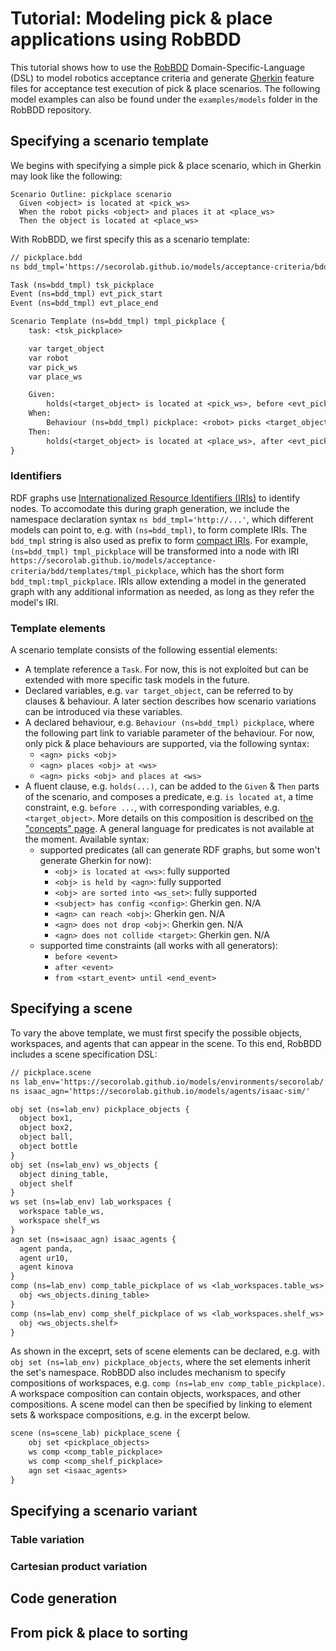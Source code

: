 # Tutorial: Modeling pick & place applications using RobBDD

This tutorial shows how to use the [RobBDD](https://github.com/minhnh/robbdd)
Domain-Specific-Language (DSL) to model robotics acceptance criteria and generate
[Gherkin](https://cucumber.io/docs/gherkin/reference/) feature files for acceptance test
execution of pick & place scenarios. The following model examples can also be found under
the `examples/models` folder in the RobBDD repository.

## Specifying a scenario template

We begins with specifying a simple pick & place scenario, which in Gherkin may look like
the following:

```gherkin
Scenario Outline: pickplace scenario
  Given <object> is located at <pick_ws>
  When the robot picks <object> and places it at <place_ws>
  Then the object is located at <place_ws>
```

With RobBDD, we first specify this as a scenario template:

```txt
// pickplace.bdd
ns bdd_tmpl='https://secorolab.github.io/models/acceptance-criteria/bdd/templates/'

Task (ns=bdd_tmpl) tsk_pickplace
Event (ns=bdd_tmpl) evt_pick_start
Event (ns=bdd_tmpl) evt_place_end

Scenario Template (ns=bdd_tmpl) tmpl_pickplace {
    task: <tsk_pickplace>

    var target_object
    var robot
    var pick_ws
    var place_ws

    Given:
        holds(<target_object> is located at <pick_ws>, before <evt_pick_start>)
    When:
        Behaviour (ns=bdd_tmpl) pickplace: <robot> picks <target_object> and places at <place_ws>
    Then:
        holds(<target_object> is located at <place_ws>, after <evt_pick_start>)
}
```

### Identifiers

RDF graphs use [Internationalized Resource Identifiers (IRIs)](https://datatracker.ietf.org/doc/html/rfc3987)
to identify nodes. To accomodate this during graph generation, we include the namespace declaration
syntax `ns bdd_tmpl='http://...'`, which different models can point to, e.g. with `(ns=bdd_tmpl)`,
to form complete IRIs. The `bdd_tmpl` string is also used as prefix to form [compact IRIs](https://www.w3.org/TR/json-ld11/#dfn-compact-iri).
For example, `(ns=bdd_tmpl) tmpl_pickplace` will be transformed into a node with IRI
`https://secorolab.github.io/models/acceptance-criteria/bdd/templates/tmpl_pickplace`,
which has the short form `bdd_tmpl:tmpl_pickplace`.
IRIs allow extending a model in the generated graph with any additional information as needed,
as long as they refer the model's IRI.

### Template elements

A scenario template consists of the following essential elements:

- A template reference a `Task`. For now, this is not exploited but can be extended with more
  specific task models in the future.
- Declared variables, e.g. `var target_object`, can be referred to by clauses & behaviour.
  A later section describes how scenario variations can be introduced via these variables.
- A declared behaviour, e.g. `Behaviour (ns=bdd_tmpl) pickplace`, where the following part
  link to variable parameter of the behaviour. For now, only pick & place behaviours are
  supported, via the following syntax:
  - `<agn> picks <obj>`
  - `<agn> places <obj> at <ws>`
  - `<agn> picks <obj> and places at <ws>`
- A fluent clause, e.g. `holds(...)`, can be added to the `Given` & `Then` parts of the scenario,
  and composes a predicate, e.g. `is located at`, a time constraint, e.g. `before ...`, with
  corresponding variables, e.g. `<target_object>`. More details on this composition is described
  on [the "concepts" page](./bdd-concepts). A general language for predicates is not available
  at the moment. Available syntax:
  - supported predicates (all can generate RDF graphs, but some won't generate Gherkin for now):
    - `<obj> is located at <ws>`: fully supported
    - `<obj> is held by <agn>`: fully supported
    - `<obj> are sorted into <ws_set>`: fully supported
    - `<subject> has config <config>`: Gherkin gen. N/A
    - `<agn> can reach <obj>`: Gherkin gen. N/A
    - `<agn> does not drop <obj>`: Gherkin gen. N/A
    - `<agn> does not collide <target>`: Gherkin gen. N/A
  - supported time constraints (all works with all generators):
    - `before <event>`
    - `after <event>`
    - `from <start_event> until <end_event>`

## Specifying a scene

To vary the above template, we must first specify the possible objects, workspaces, and agents
that can appear in the scene. To this end, RobBDD includes a scene specification DSL:

```txt
// pickplace.scene
ns lab_env='https://secorolab.github.io/models/environments/secorolab/'
ns isaac_agn='https://secorolab.github.io/models/agents/isaac-sim/'

obj set (ns=lab_env) pickplace_objects {
  object box1,
  object box2,
  object ball,
  object bottle
}
obj set (ns=lab_env) ws_objects {
  object dining_table,
  object shelf
}
ws set (ns=lab_env) lab_workspaces {
  workspace table_ws,
  workspace shelf_ws
}
agn set (ns=isaac_agn) isaac_agents {
  agent panda,
  agent ur10,
  agent kinova
}
comp (ns=lab_env) comp_table_pickplace of ws <lab_workspaces.table_ws> {
  obj <ws_objects.dining_table>
}
comp (ns=lab_env) comp_shelf_pickplace of ws <lab_workspaces.shelf_ws> {
  obj <ws_objects.shelf>
}
```

As shown in the exceprt, sets of scene elements can be declared, e.g. with
`obj set (ns=lab_env) pickplace_objects`, where the set elements inherit the set's namespace.
RobBDD also includes mechanism to specify compositions of workspaces, e.g.
`comp (ns=lab_env comp_table_pickplace)`. A workspace composition can contain objects, workspaces,
and other compositions. A scene model can then be specified by linking to element sets &
workspace compositions, e.g. in the excerpt below.

```txt
scene (ns=scene_lab) pickplace_scene {
    obj set <pickplace_objects>
    ws comp <comp_table_pickplace>
    ws comp <comp_shelf_pickplace>
    agn set <isaac_agents>
}
```

## Specifying a scenario variant

### Table variation

### Cartesian product variation

## Code generation

## From pick & place to sorting

